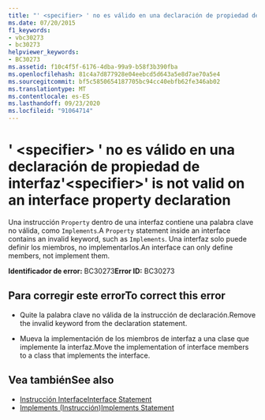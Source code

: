 ```yaml
---
title: "' <specifier> ' no es válido en una declaración de propiedad de interfaz"
ms.date: 07/20/2015
f1_keywords:
- vbc30273
- bc30273
helpviewer_keywords:
- BC30273
ms.assetid: f10c4f5f-6176-4dba-99a9-b58f3b390fba
ms.openlocfilehash: 81c4a7d877928e04eebcd5d643a5e8d7ae70a5e4
ms.sourcegitcommit: bf5c5850654187705bc94cc40ebfb62fe346ab02
ms.translationtype: MT
ms.contentlocale: es-ES
ms.lasthandoff: 09/23/2020
ms.locfileid: "91064714"
---
```

# <a name="specifier-is-not-valid-on-an-interface-property-declaration"></a><span data-ttu-id="8f7d0-102">' \<specifier> ' no es válido en una declaración de propiedad de interfaz</span><span class="sxs-lookup"><span data-stu-id="8f7d0-102">'\<specifier>' is not valid on an interface property declaration</span></span>

<span data-ttu-id="8f7d0-103">Una instrucción `Property` dentro de una interfaz contiene una palabra clave no válida, como `Implements`.</span><span class="sxs-lookup"><span data-stu-id="8f7d0-103">A `Property` statement inside an interface contains an invalid keyword, such as `Implements`.</span></span> <span data-ttu-id="8f7d0-104">Una interfaz solo puede definir los miembros, no implementarlos.</span><span class="sxs-lookup"><span data-stu-id="8f7d0-104">An interface can only define members, not implement them.</span></span>  
  
 <span data-ttu-id="8f7d0-105">**Identificador de error:** BC30273</span><span class="sxs-lookup"><span data-stu-id="8f7d0-105">**Error ID:** BC30273</span></span>  
  
## <a name="to-correct-this-error"></a><span data-ttu-id="8f7d0-106">Para corregir este error</span><span class="sxs-lookup"><span data-stu-id="8f7d0-106">To correct this error</span></span>  
  
- <span data-ttu-id="8f7d0-107">Quite la palabra clave no válida de la instrucción de declaración.</span><span class="sxs-lookup"><span data-stu-id="8f7d0-107">Remove the invalid keyword from the declaration statement.</span></span>  
  
- <span data-ttu-id="8f7d0-108">Mueva la implementación de los miembros de interfaz a una clase que implemente la interfaz.</span><span class="sxs-lookup"><span data-stu-id="8f7d0-108">Move the implementation of interface members to a class that implements the interface.</span></span>  
  
## <a name="see-also"></a><span data-ttu-id="8f7d0-109">Vea también</span><span class="sxs-lookup"><span data-stu-id="8f7d0-109">See also</span></span>

- [<span data-ttu-id="8f7d0-110">Instrucción Interface</span><span class="sxs-lookup"><span data-stu-id="8f7d0-110">Interface Statement</span></span>](../language-reference/statements/interface-statement.md)
- [<span data-ttu-id="8f7d0-111">Implements (Instrucción)</span><span class="sxs-lookup"><span data-stu-id="8f7d0-111">Implements Statement</span></span>](../language-reference/statements/implements-statement.md)
